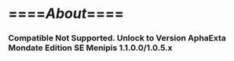 # ====_About_====
### Compatible Not Supported. Unlock to Version AphaExta Mondate Edition SE Menipis 1.1.0.0/1.0.5.x
